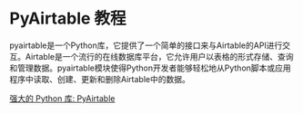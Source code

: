 # PyAirtable 教程

<show-structure depth="3"/>

pyairtable是一个Python库，它提供了一个简单的接口来与Airtable的API进行交互。Airtable是一个流行的在线数据库平台，它允许用户以表格的形式存储、查询和管理数据。pyairtable模块使得Python开发者能够轻松地从Python脚本或应用程序中读取、创建、更新和删除Airtable中的数据。


<seealso>
<category ref="ref_docs">
    <a href="https://mp.weixin.qq.com/s/79aUfdlMElxQokAy3-I59Q">强大的 Python 库: PyAirtable</a>
</category>
<category ref="ref_github">
</category>
<category ref="ref_issues">
</category>
<category ref="ref_hf">
</category>
<category ref="ref_ms">
</category>
</seealso>


